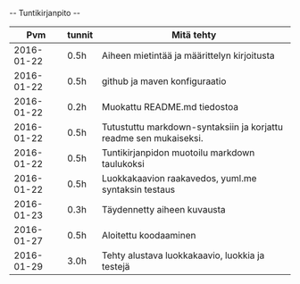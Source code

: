 -- Tuntikirjanpito --

Pvm | tunnit | Mitä tehty
--------------- | ----- | ------
2016-01-22 | 0.5h | Aiheen mietintää ja määrittelyn kirjoitusta
2016-01-22 | 0.5h | github ja maven konfiguraatio
2016-01-22 | 0.2h | Muokattu README.md tiedostoa
2016-01-22 | 0.5h | Tutustuttu markdown-syntaksiin ja korjattu readme sen mukaiseksi.
2016-01-22 | 0.5h | Tuntikirjanpidon muotoilu markdown taulukoksi
2016-01-22 | 0.5h | Luokkakaavion raakavedos, yuml.me syntaksin testaus
2016-01-23 | 0.3h | Täydennetty aiheen kuvausta
2016-01-27 | 0.5h | Aloitettu koodaaminen
2016-01-29 | 3.0h | Tehty alustava luokkakaavio, luokkia ja testejä
